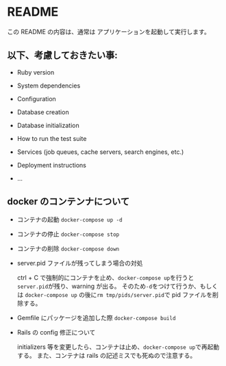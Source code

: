 # README

この README の内容は、通常は
アプリケーションを起動して実行します。

## 以下、考慮しておきたい事:

- Ruby version

- System dependencies

- Configuration

- Database creation

- Database initialization

- How to run the test suite

- Services (job queues, cache servers, search engines, etc.)

- Deployment instructions

- ...

## docker のコンテンナについて

- コンテナの起動
  `docker-compose up -d`

- コンテナの停止
  `docker-compose stop`

- コンテナの削除
  `docker-compose down`

- server.pid ファイルが残ってしまう場合の対処

  ctrl + C で強制的にコンテナを止め、`docker-compose up`を行うと`server.pid`が残り、warning が出る。
  そのため`-d`をつけて行うか、もしくは `docker-compose up` の後に`rm tmp/pids/server.pid`で pid ファイルを削除する。

- Gemfile にパッケージを追加した際
  `docker-compose build`

- Rails の config 修正について

  initializers 等を変更したら、コンテナは止め、`docker-compose up`で再起動する。
  また、コンテナは rails の記述ミスでも死ぬので注意する。
